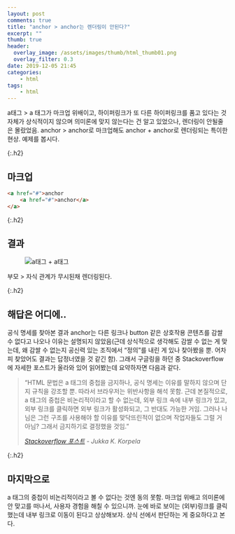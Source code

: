 ```yaml
---
layout: post
comments: true
title: "anchor > anchor는 렌더링이 안된다?"
excerpt: ""
thumb: true
header:
  overlay_image: /assets/images/thumb/html_thumb01.png
  overlay_filter: 0.3
date: 2019-12-05 21:45
categories:
    - html
tags:
    - html
---
```

a태그 &gt; a 태그가 마크업 위배이고, 하이퍼링크가 또 다른 하이퍼링크를 품고 있다는 것 자체가 상식적이지 않으며 의미론에 맞지 않는다는 건 알고 있었으나, 렌더링이 안될줄은 몰랐었음. anchor &gt; anchor로 마크업해도 anchor + anchor로 렌더링되는 특이한 현상. 예제를 봅시다.

{:.h2}
## 마크업
```html
<a href="#">anchor
    <a href="#">anchor</a>
</a>
```

{:.h2}
## 결과
<figure class="rsp-img type2 align--center">
    <img src="/assets/images/post/anchor_img01.png" alt="a태그 + a태그">
</figure>

부모 &gt; 자식 관계가 무시된채 렌더링된다.

{:.h2}
## 해답은 어디에..
공식 명세를 찾아본 결과 anchor는 다른 링크나 button 같은 상호작용 콘텐츠를 감쌀 수 없다고 나오나 이유는 설명되지 않았음(근데 상식적으로 생각해도 감쌀 수 없는 게 맞는데, 왜 감쌀 수 없는지 공신력 있는 조직에서 &ldquo;정의&rdquo;를 내린 게 있나 찾아봤을 뿐. 어차피 찾았어도 결과는 답정너였을 것 같긴 함). 그래서 구글링을 하던 중 Stackoverflow에 자세한 포스트가 올라와 있어 읽어봤는데 요약하자면 다음과 같다.

<blockquote>
    <p>&ldquo;HTML 문법은 a 태그의 중첩을 금지하나, 공식 명세는 이유를 말하지 않으며 단지 규칙을 강조할 뿐. 따라서 브라우저는 위반사항을 해석 못함. 근데 본질적으로, a 태그의 중첩은 비논리적이라고 할 수 없는데, 외부 링크 속에 내부 링크가 있고, 외부 링크를 클릭하면 외부 링크가 활성화되고, 그 반대도 가능한 거임. 그러나 나님은 그런 구조를 사용해야 할 이유를 맞닥뜨린적이 없으며 작업자들도 그럴 거 아님? 그래서 금지하기로 결정했을 것임.&rdquo;</p>
    <footer>
        <cite>
            <a href="https://stackoverflow.com/questions/13052598/creating-anchor-tag-inside-anchor-tag" target="_blank" title="새창열림" class="bu-link1">Stackoverflow 포스트</a> - Jukka K. Korpela
        </cite>
    </footer>
</blockquote>

{:.h2}
## 마지막으로
a 태그의 중첩이 비논리적이라고 볼 수 없다는 것엔 동의 못함. 마크업 위배고 의미론에 안 맞고를 떠나서, 사용자 경험을 해칠 수 있으니까. 눈에 바로 보이는 (외부)링크를 클릭했는데 내부 링크로 이동이 된다고 상상해보자. 상식 선에서 판단하는 게 중요하다고 본다.